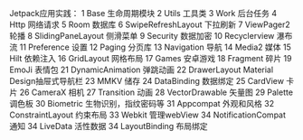 Jetpack应用实践：
1 Base                  生命周期模块
2 Utils                 工具类
3 Work                  后台任务
4 Http                  网络请求
5 Room                  数据库
6 SwipeRefreshLayout    下拉刷新
7 ViewPager2            轮播
8 SlidingPaneLayout     侧滑菜单
9 Security              数据加密
10 Recyclerview         瀑布流
11 Preference           设置
12 Paging               分页库
13 Navigation           导航
14 Media2               媒体
15 Hilt                 依赖注入
16 GridLayout           网格布局
17 Games                安卓游戏
18 Fragment             碎片
19 EmoJi                表情包
21 DynamicAnimation     弹跳动画
22 DrawerLayout         Material Design抽屉式导航栏
23 MMKV                 储存
24 DataBinding          数据绑定
25 CardView             卡片
26 CameraX              相机
27 Transition           动画
28 VectorDrawable       矢量图
29 Palette              调色板
30 Biometric            生物识别，指纹密码等
31 Appcompat            外观和风格
32 ConstraintLayout     约束布局
33 Webkit               管理webView
34 NotificationCompat   通知
34 LiveData             活性数据
34 LayoutBinding        布局绑定
